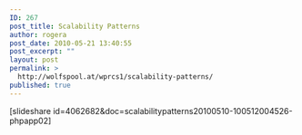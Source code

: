 ```yaml
---
ID: 267
post_title: Scalability Patterns
author: rogera
post_date: 2010-05-21 13:40:55
post_excerpt: ""
layout: post
permalink: >
  http://wolfspool.at/wprcs1/scalability-patterns/
published: true
---
```

[slideshare id=4062682&amp;doc=scalabilitypatterns20100510-100512004526-phpapp02]